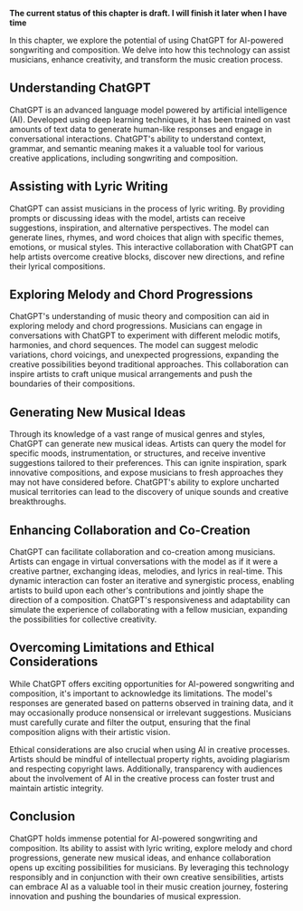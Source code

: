 **The current status of this chapter is draft. I will finish it later when I have time**

In this chapter, we explore the potential of using ChatGPT for AI-powered songwriting and composition. We delve into how this technology can assist musicians, enhance creativity, and transform the music creation process.

Understanding ChatGPT
---------------------

ChatGPT is an advanced language model powered by artificial intelligence (AI). Developed using deep learning techniques, it has been trained on vast amounts of text data to generate human-like responses and engage in conversational interactions. ChatGPT's ability to understand context, grammar, and semantic meaning makes it a valuable tool for various creative applications, including songwriting and composition.

Assisting with Lyric Writing
----------------------------

ChatGPT can assist musicians in the process of lyric writing. By providing prompts or discussing ideas with the model, artists can receive suggestions, inspiration, and alternative perspectives. The model can generate lines, rhymes, and word choices that align with specific themes, emotions, or musical styles. This interactive collaboration with ChatGPT can help artists overcome creative blocks, discover new directions, and refine their lyrical compositions.

Exploring Melody and Chord Progressions
---------------------------------------

ChatGPT's understanding of music theory and composition can aid in exploring melody and chord progressions. Musicians can engage in conversations with ChatGPT to experiment with different melodic motifs, harmonies, and chord sequences. The model can suggest melodic variations, chord voicings, and unexpected progressions, expanding the creative possibilities beyond traditional approaches. This collaboration can inspire artists to craft unique musical arrangements and push the boundaries of their compositions.

Generating New Musical Ideas
----------------------------

Through its knowledge of a vast range of musical genres and styles, ChatGPT can generate new musical ideas. Artists can query the model for specific moods, instrumentation, or structures, and receive inventive suggestions tailored to their preferences. This can ignite inspiration, spark innovative compositions, and expose musicians to fresh approaches they may not have considered before. ChatGPT's ability to explore uncharted musical territories can lead to the discovery of unique sounds and creative breakthroughs.

Enhancing Collaboration and Co-Creation
---------------------------------------

ChatGPT can facilitate collaboration and co-creation among musicians. Artists can engage in virtual conversations with the model as if it were a creative partner, exchanging ideas, melodies, and lyrics in real-time. This dynamic interaction can foster an iterative and synergistic process, enabling artists to build upon each other's contributions and jointly shape the direction of a composition. ChatGPT's responsiveness and adaptability can simulate the experience of collaborating with a fellow musician, expanding the possibilities for collective creativity.

Overcoming Limitations and Ethical Considerations
-------------------------------------------------

While ChatGPT offers exciting opportunities for AI-powered songwriting and composition, it's important to acknowledge its limitations. The model's responses are generated based on patterns observed in training data, and it may occasionally produce nonsensical or irrelevant suggestions. Musicians must carefully curate and filter the output, ensuring that the final composition aligns with their artistic vision.

Ethical considerations are also crucial when using AI in creative processes. Artists should be mindful of intellectual property rights, avoiding plagiarism and respecting copyright laws. Additionally, transparency with audiences about the involvement of AI in the creative process can foster trust and maintain artistic integrity.

Conclusion
----------

ChatGPT holds immense potential for AI-powered songwriting and composition. Its ability to assist with lyric writing, explore melody and chord progressions, generate new musical ideas, and enhance collaboration opens up exciting possibilities for musicians. By leveraging this technology responsibly and in conjunction with their own creative sensibilities, artists can embrace AI as a valuable tool in their music creation journey, fostering innovation and pushing the boundaries of musical expression.
